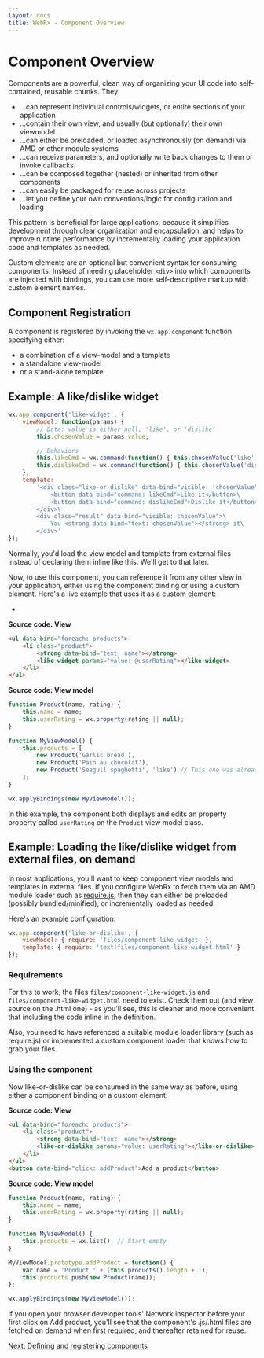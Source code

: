 ```yaml
---
layout: docs
title: WebRx - Component Overview
---
```

# Component Overview

Components are a powerful, clean way of organizing your UI code into self-contained, reusable chunks. They:

- …can represent individual controls/widgets, or entire sections of your application
- …contain their own view, and usually (but optionally) their own viewmodel
- …can either be preloaded, or loaded asynchronously (on demand) via AMD or other module systems
- …can receive parameters, and optionally write back changes to them or invoke callbacks
- …can be composed together (nested) or inherited from other components
- …can easily be packaged for reuse across projects
- …let you define your own conventions/logic for configuration and loading

This pattern is beneficial for large applications, because it simplifies development through
clear organization and encapsulation, and helps to improve runtime performance by incrementally
loading your application code and templates as needed.

Custom elements are an optional but convenient syntax for consuming components. Instead of needing
placeholder <code>&lt;div&gt;</code> into which components are injected with bindings, you can use more self-descriptive
markup with custom element names.

## Component Registration

A component is registered by invoking the <code>wx.app.component</code> function specifying either:

- a combination of a view-model and a template
- a standalone view-model
- or a stand-alone template


## Example: A like/dislike widget

```javascript
wx.app.component('like-widget', {
    viewModel: function(params) {
        // Data: value is either null, 'like', or 'dislike'
        this.chosenValue = params.value;

        // Behaviors
        this.likeCmd = wx.command(function() { this.chosenValue('like'); }, this);
        this.dislikeCmd = wx.command(function() { this.chosenValue('dislike'); }, this);
    },
    template:
        '<div class="like-or-dislike" data-bind="visible: !chosenValue">\
            <button data-bind="command: likeCmd">Like it</button>\
            <button data-bind="command: dislikeCmd">Dislike it</button>\
        </div>\
        <div class="result" data-bind="visible: chosenValue">\
            You <strong data-bind="text: chosenValue"></strong> it\
        </div>'
});

```

Normally, you'd load the view model and template from external files instead of declaring them inline like this. We'll get to that later.

Now, to use this component, you can reference it from any other view in your application, either using the
component binding or using a custom element. Here's a live example that uses it as a custom element:

<div class="panel panel-default" id="component-example1">
	<div class="panel-body">
		<ul data-bind="foreach: products">
			<li class="product">
				<strong data-bind="text: name"></strong>
				<like-widget params="value: @userRating"></like-widget>
			</li>
		</ul>
	</div>
</div>

<script type="text/javascript">
wx.app.component('like-widget', {
    viewModel: function(params) {
        // Data: value is either null, 'like', or 'dislike'
        this.chosenValue = params.value;

        // Behaviors
        this.likeCmd = wx.command(function() { this.chosenValue('like'); }, this);
        this.dislikeCmd = wx.command(function() { this.chosenValue('dislike'); }, this);
    },
    template:
        '<div class="like-or-dislike" data-bind="visible: !chosenValue">\
            <button data-bind="command: likeCmd">Like it</button>\
            <button data-bind="command: dislikeCmd">Dislike it</button>\
        </div>\
        <div class="result" data-bind="visible: chosenValue">\
            You <strong data-bind="text: chosenValue"></strong> it\
        </div>'
});

function Product(name, rating) {
    this.name = name;
    this.userRating = wx.property(rating || null);
}

function MyViewModel() {
    this.products = [
        new Product('Garlic bread'),
        new Product('Pain au chocolat'),
        new Product('Seagull spaghetti', 'like') // This one was already 'liked'
    ];
}

wx.applyBindings(new MyViewModel(), document.getElementById('component-example1'));
</script>


**Source code: View**

```html
<ul data-bind="foreach: products">
    <li class="product">
        <strong data-bind="text: name"></strong>
        <like-widget params="value: @userRating"></like-widget>
    </li>
</ul>
```

**Source code: View model**

```javascript
function Product(name, rating) {
    this.name = name;
    this.userRating = wx.property(rating || null);
}

function MyViewModel() {
    this.products = [
        new Product('Garlic bread'),
        new Product('Pain au chocolat'),
        new Product('Seagull spaghetti', 'like') // This one was already 'liked'
    ];
}

wx.applyBindings(new MyViewModel());
```

In this example, the component both displays and edits an property property called <code>userRating</code> on the <code>Product</code> view model class.

## Example: Loading the like/dislike widget from external files, on demand

In most applications, you'll want to keep component view models and templates in external files.
If you configure WebRx to fetch them via an AMD module loader such as [require.js](http://requirejs.org/), then they
can either be preloaded (possibly bundled/minified), or incrementally loaded as needed.

Here's an example configuration:

```javascript
wx.app.component('like-or-dislike', {
    viewModel: { require: 'files/component-like-widget' },
    template: { require: 'text!files/component-like-widget.html' }
});
```

### Requirements

For this to work, the files <code>files/component-like-widget.js</code> and <code>files/component-like-widget.html</code>
need to exist. Check them out (and view source on the .html one) - as you'll see, this is
cleaner and more convenient that including the code inline in the definition.

Also, you need to have referenced a suitable module loader library (such as require.js) or
implemented a custom component loader that knows how to grab your files.

### Using the component

Now like-or-dislike can be consumed in the same way as before, using either a component binding or a custom element:

**Source code: View**

```html
<ul data-bind="foreach: products">
    <li class="product">
        <strong data-bind="text: name"></strong>
        <like-or-dislike params="value: userRating"></like-or-dislike>
    </li>
</ul>
<button data-bind="click: addProduct">Add a product</button>
```

**Source code: View model**

```javascript
function Product(name, rating) {
    this.name = name;
    this.userRating = wx.property(rating || null);
}

function MyViewModel() {
    this.products = wx.list(); // Start empty
}

MyViewModel.prototype.addProduct = function() {
    var name = 'Product ' + (this.products().length + 1);
    this.products.push(new Product(name));
};

wx.applyBindings(new MyViewModel());
```

If you open your browser developer tools' Network inspector before your first click on Add product,
you'll see that the component's .js/.html files are fetched on demand when first required, and thereafter retained for reuse.

<a class="next-topic" href="/docs/component-registration.html">Next: Defining and registering components</a>
